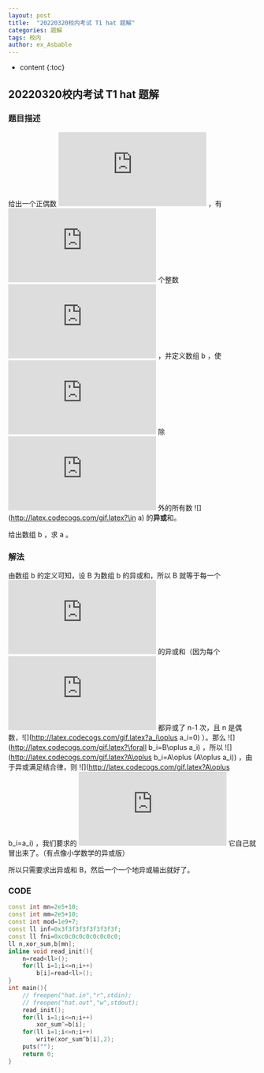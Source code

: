 ```yaml
---
layout: post
title:  "20220320校内考试 T1 hat 题解"
categories: 题解
tags: 校内
author: ex_Asbable
---
```


* content
{:toc}

## 20220320校内考试 T1 hat 题解

### 题目描述

给出一个正偶数 ![](http://latex.codecogs.com/gif.latex?n) ，有 ![](http://latex.codecogs.com/gif.latex?n) 个整数 ![](http://latex.codecogs.com/gif.latex?a_i) ，并定义数组 b ，使 ![](http://latex.codecogs.com/gif.latex?b_i=) 除 ![](http://latex.codecogs.com/gif.latex?a_i) 外的所有数 ![](http://latex.codecogs.com/gif.latex?\in a) 的**异或**和。

给出数组 b ，求 a 。

### 解法

由数组 b 的定义可知，设 B 为数组 b 的异或和，所以 B 就等于每一个 ![](http://latex.codecogs.com/gif.latex?a_i) 的异或和（因为每个 ![](http://latex.codecogs.com/gif.latex?a_i) 都异或了 n-1 次，且 n 是偶数，![](http://latex.codecogs.com/gif.latex?a_i\oplus a_i=0) ）。那么 ![](http://latex.codecogs.com/gif.latex?\forall b_i=B\oplus a_i) ，所以 ![](http://latex.codecogs.com/gif.latex?A\oplus b_i=A\oplus (A\oplus a_i)) ，由于异或满足结合律，则 ![](http://latex.codecogs.com/gif.latex?A\oplus b_i=a_i) ，我们要求的 ![](http://latex.codecogs.com/gif.latex?a_i) 它自己就冒出来了。（有点像小学数学的异或版）

所以只需要求出异或和 B，然后一个一个地异或输出就好了。

### CODE

```cpp
const int mn=2e5+10;
const int mm=2e5+10;
const int mod=1e9+7;
const ll inf=0x3f3f3f3f3f3f3f3f;
const ll fni=0xc0c0c0c0c0c0c0c0;
ll n,xor_sum,b[mn];
inline void read_init(){
    n=read<ll>();
    for(ll i=1;i<=n;i++)
        b[i]=read<ll>();
}
int main(){
    // freopen("hat.in","r",stdin);
    // freopen("hat.out","w",stdout);
    read_init();
    for(ll i=1;i<=n;i++)
        xor_sum^=b[i];
    for(ll i=1;i<=n;i++)
        write(xor_sum^b[i],2);
    puts("");
    return 0;
}
```

